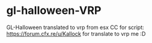 # gl-halloween-VRP

GL-Halloween translated to vrp from esx CC for script: https://forum.cfx.re/u/Kallock for translate to vrp me :D
